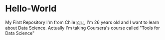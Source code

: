 # Hello-World
My First Repository
I'm from Chile 🇨🇱, I'm 26 years old and I want to learn about Data Science.
Actually I'm taking Coursera's course called "Tools for Data Science"
